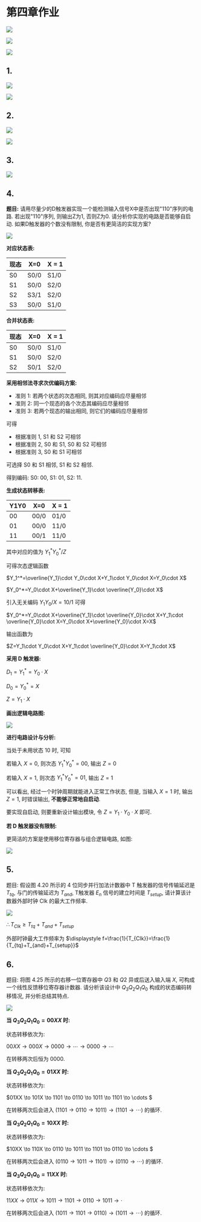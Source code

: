 # 第四章作业

![](image/2021-04-13-14-54-23.png)

![](image/2021-04-13-14-54-32.png)

![](image/2021-04-13-14-54-50.png)

## 1.

![](image/2021-04-13-15-03-36.png)

![](image/2021-04-13-16-21-33.png)

## 2.

![](image/2021-04-13-15-03-47.png)

![](image/2021-04-13-16-42-45.png)

## 3.

![](image/2021-04-13-19-02-14.png)

## 4.

**题目:** 请用尽量少的D触发器实现一个能检测输入信号X中是否出现"110"序列的电路. 若出现"110"序列, 则输出Z为1, 否则Z为0. 请分析你实现的电路是否能够自启动. 如果D触发器的个数没有限制, 你是否有更简洁的实现方案?

![](image/2021-04-13-19-46-06.png)

**对应状态表:**

| 现态 | X=0 | X = 1|
|-----|------|------|
| S0  | S0/0 | S1/0 |
| S1  | S0/0 | S2/0 |
| S2  | S3/1 | S2/0 |
| S3  | S0/0 | S1/0 |

**合并状态表:**

| 现态 | X=0 | X = 1|
|-----|------|------|
| S0  | S0/0 | S1/0 |
| S1  | S0/0 | S2/0 |
| S2  | S0/1 | S2/0 |

**采用相邻法寻求次优编码方案:**

* 准则 1: 若两个状态的次态相同, 则其对应编码应尽量相邻
* 准则 2: 同一个现态的各个次态其编码应尽量相邻
* 准则 3: 若两个现态的输出相同, 则它们的编码应尽量相邻

可得

* 根据准则 1, S1 和 S2 可相邻
* 根据准则 2, S0 和 S1, S0 和 S2 可相邻
* 根据准则 3, S0 和 S1 可相邻

可选择 S0 和 S1 相邻, S1 和 S2 相邻.

得到编码: S0: 00, S1: 01, S2: 11.

**生成状态转移表:**

| Y1Y0| X=0 | X = 1|
|-----|------|------|
| 00  | 00/0 | 01/0 |
| 01  | 00/0 | 11/0 |
| 11  | 00/1 | 11/0 |

其中对应的值为 $Y_1^* Y_0^* / Z$

可得次态逻辑函数

$Y_1^*=\overline{Y_1}\cdot Y_0\cdot X+Y_1\cdot Y_0\cdot X=Y_0\cdot X$

$Y_0^*=Y_0\cdot X+\overline{Y_1}\cdot \overline{Y_0}\cdot X$

引入无关编码 $Y_1Y_0 / X=10 / 1$ 可得

$Y_0^*=Y_0\cdot X+\overline{Y_1}\cdot \overline{Y_0}\cdot X+Y_1\cdot \overline{Y_0}\cdot X=Y_0\cdot X+\overline{Y_0}\cdot X=X$

输出函数为

$Z=Y_1\cdot Y_0\cdot X+Y_1\cdot \overline{Y_0}\cdot X=Y_1\cdot X$

**采用 D 触发器:**

$D_1=Y_1^*=Y_0\cdot X$

$D_0=Y_0^*=X$

$Z=Y_1\cdot X$

**画出逻辑电路图:**

![](image/2021-04-19-11-27-33.png)

**进行电路设计与分析:**

当处于未用状态 $10$ 时, 可知

若输入 $X=0$, 则次态 $Y_1^*Y_0^*=00$, 输出 $Z=0$

若输入 $X=1$, 则次态 $Y_1^*Y_0^*=01$, 输出 $Z=1$

可以看出, 经过一个时钟周期就能进入正常工作状态, 但是, 当输入 $X=1$ 时, 输出 $Z=1$, 时错误输出, **不能够正常地自启动**.

要实现自启动, 则要重新设计输出模块, 令 $Z=Y_1\cdot Y_0\cdot X$ 即可.

**若 D 触发器没有限制:**

更简洁的方案是使用移位寄存器与组合逻辑电路, 如图:

![](image/2021-04-19-21-04-53.png)

## 5.

题目: 假设图 4.20 所示的 4 位同步并行加法计数器中 T 触发器的信号传输延迟是 $T_{tq}$, 与门的传输延迟为 $T_{and}$, T触发器 $E_n$ 信号的建立时间是 $T_{setup}$, 请计算该计数器外部时钟 Clk 的最大工作频率.

![](image/2021-04-13-15-04-06.png)

$\therefore T_{Clk}\geq T_{tq}+T_{and}+T_{setup}$

外部时钟最大工作频率为 $\displaystyle f=\frac{1}{T_{Clk}}=\frac{1}{T_{tq}+T_{and}+T_{setup}}$

## 6.

题目: 将图 4.25 所示的右移一位寄存器中 $Q3$ 和 $Q2$ 异或后送入输入端 $X$, 可构成一个线性反馈移位寄存器计数器. 请分析该设计中 $Q_3Q_2Q_1Q_0$ 构成的状态编码转移情况, 并分析总结其特点. 

![](image/2021-04-13-15-04-14.png)

**当 $Q_3Q_2Q_1Q_0=00XX$ 时:**

状态转移依次为:

$00XX \to 000X \to 0000 \to \cdots \to 0000 \to \cdots$

在转移两次后恒为 $0000$.

**当 $Q_3Q_2Q_1Q_0=01XX$ 时:**

状态转移依次为:

$01XX \to 101X \to 1101 \to 0110 \to 1011 \to 1101 \to \cdots $

在转移两次后会进入 $(1101 \to 0110 \to 1011) \to (1101 \to \cdots)$ 的循环.

**当 $Q_3Q_2Q_1Q_0=10XX$ 时:**

状态转移依次为:

$10XX \to 110X \to 0110 \to 1011 \to 1101 \to 0110 \to \cdots $

在转移两次后会进入 $(0110 \to 1011 \to 1101) \to (0110 \to \cdots)$ 的循环.

**当 $Q_3Q_2Q_1Q_0=11XX$ 时:**

状态转移依次为:

$11XX \to 011X \to 1011 \to 1101 \to 0110 \to 1011 \to \cdot$

在转移两次后会进入 $(1011 \to 1101 \to 0110) \to (1011 \to \cdots)$ 的循环.
